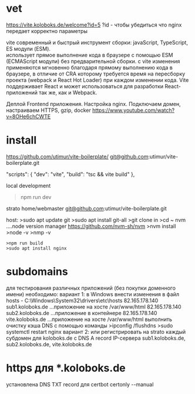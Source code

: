 # vet
https://vite.koloboks.de/welcome?id=5
?id - чтобы убедиться что nginx передает корректно параметры


vite 
	современный и быстрый инструмент сборки: javaScript, TypeScript,  ES модули (ESM).  
	использует прямое выполнение кода в браузере с помощью ESM (ECMAScript модули) без предварительной сборки. 
	c vite изменения применяются мгновенно благодаря прямому выполнению кода в браузере, в отличие 
	от CRA которому требуется время на пересборку проекта (webpack и React Hot Loader) при каждом изменении кода.
	Vite поддерживает React и может использоваться для разработки React-приложений так же, как и Webpack.


Деплой Frontend приложения. Настройка nginx. Подключаем домен, настраиваем HTTPS, gzip, docker
https://www.youtube.com/watch?v=8OHe6chCWTE

# install
https://github.com/utimur/vite-boilerplate/
git@github.com:utimur/vite-boilerplate.git

"scripts": {
    "dev": "vite",
    "build": "tsc && vite build"
  },

local development
>npm run dev

strato home/webmaster
git@github.com:utimur/vite-boilerplate.git

host:
	>sudo apt update
	git		>sudo apt install git-all
	>git clone in >cd ~
	nvm 		....node version manager https://github.com/nvm-sh/nvm
	>nvm install <node version>		
	>node -v
	>nmp -v

	>npm run build	
	>sudo apt install nginx

# subdomains
для тестирования различных приложений (без покупки доменного имени) необходимо:
	вариант 1:
		в Windows внести изменения в файл hosts - C:\Windows\System32\drivers\etc\hosts
			82.165.178.140 sub1.koloboks.de		...приложение на хосте /var/www/html
			82.165.178.140 sub2.koloboks.de		...приложение в контейнере
			82.165.178.140 vite.koloboks.de		...приложение на хосте /var/www/html
		выполнить очистку кэша DNS с помощью команды 
			>ipconfig /flushdns
			>sudo systemctl restart nginx
	вариант 2:
		или регистрировать на strato каждый субдомен для koloboks.de с DNS A record IP-сервера
			sub1.koloboks.de, sub2.koloboks.de, vite.koloboks.de

# https для *.koloboks.de
установлена DNS TXT record для certbot certonly --manual 			